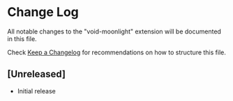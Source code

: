 # Change Log

All notable changes to the "void-moonlight" extension will be documented in this file.

Check [Keep a Changelog](http://keepachangelog.com/) for recommendations on how to structure this file.

## [Unreleased]

- Initial release
